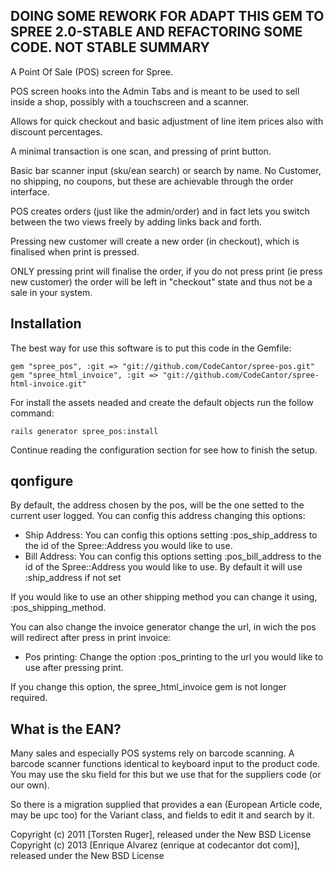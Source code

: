**DOING SOME REWORK FOR ADAPT THIS GEM TO SPREE 2.0-STABLE AND REFACTORING SOME CODE. NOT STABLE** 
SUMMARY
-------

A Point Of Sale (POS) screen for Spree.

POS screen hooks into the Admin Tabs and is meant to be used to sell inside a shop, possibly with a touchscreen and a scanner.

Allows for quick checkout and basic adjustment of line item prices also with discount percentages.

A minimal transaction is one scan, and pressing of print button.

Basic bar scanner input (sku/ean search) or search by name. No Customer, no shipping, no coupons, but these are achievable through the order interface.

POS creates orders (just like the admin/order) and in fact lets you switch between the two views freely by adding links back and forth.

Pressing new customer will create a new order (in checkout), which is finalised when print is pressed.

ONLY pressing print will finalise the order, if you do not press print (ie press new customer) the order will be left
 in "checkout" state and thus not be a sale in your system.

Installation
------------

The best way for use this software is to put this code in the Gemfile: 

```shell
gem "spree_pos", :git => "git://github.com/CodeCantor/spree-pos.git"
gem "spree_html_invoice", :git => "git://github.com/CodeCantor/spree-html-invoice.git"
```

For install the assets neaded and create the default objects run the follow command:

```shell
rails generator spree_pos:install
```

Continue reading the configuration section for see how to finish the setup.

qonfigure
--------
By default, the address chosen by the pos, will be the one setted to the current user logged. You can config this address changing this options:

  * Ship Address: You can config this options setting :pos_ship_address to the id of the Spree::Address you would like to use.
  * Bill Address: You can config this options setting :pos_bill_address to the id of the Spree::Address you would like to use. By default it will use :ship_address if not set

If you would like to use an other shipping method you can change it using, :pos_shipping_method.

You can also change the invoice generator change the url, in wich the pos will redirect after press in print invoice:

  * Pos printing: Change the option :pos_printing to the url you would like to use after pressing print.

If you change this option, the spree_html_invoice gem is not longer required.

What is the EAN?
---------------

Many sales and especially POS systems rely on barcode scanning. A barcode scanner functions identical to keyboard
input  to the product code. You may use the sku field for this but we use that for the suppliers code (or our own).

So there is a migration supplied that provides a ean (European Article code, may be upc too) for the Variant class, and fields to edit it and search by it.

Copyright (c) 2011 [Torsten Ruger], released under the New BSD License
Copyright (c) 2013 [Enrique Alvarez (enrique at codecantor dot com)], released under the New BSD License
